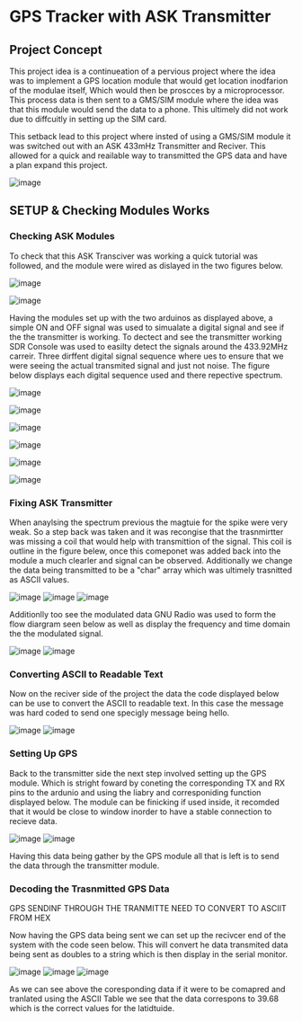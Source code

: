 # GPS Tracker with ASK Transmitter 

## Project Concept 

This project idea is a continueation of a pervious project where the idea was to implement a GPS location module that would get location inodfarion of the modulae itself, Which would then be proscces by a microprocessor. This process data is then sent to a GMS/SIM module where the idea was that this module would send the data to a phone. This ultimely did not work due to diffcuitly in setting up the SIM card.

This setback lead to this project where insted of using a GMS/SIM module it was switched out with an ASK 433mHz Transmitter and Reciver. This allowed for a quick and reailable way to transmitted the GPS data and have a plan expand this project.

![image](https://github.com/DANYSR8/ENEE_3141_DigiComm/assets/117769464/dd50e90b-ae71-4a4b-823d-92cc147fd82a)


## SETUP & Checking Modules Works
### Checking ASK Modules 

To check that this ASK Transciver was working a quick tutorial was followed, and the module were wired as dislayed in the two figures below.   

![image](https://github.com/DANYSR8/ENEE_3141_DigiComm/assets/117769464/6aec165d-5470-423c-85c1-3214c24a996a)

![image](https://github.com/DANYSR8/ENEE_3141_DigiComm/assets/117769464/c53f64e1-1265-4a8b-8e16-dd2334afa2b4)

Having the modules set up with the two arduinos as displayed above, a simple ON and OFF signal was used to simualate a digital signal and see if the the transmitter is working. To dectect and see the transmitter working SDR Console was used to easilty detect the signals around the 433.92MHz carreir. Three dirffent digital signal sequence where ues to ensure that we were seeing the actual transmited signal and just not noise. The figure below displays each digital sequence used and there repective spectrum. 

![image](https://github.com/DANYSR8/ENEE_3141_DigiComm/assets/117769464/b3d45b76-8264-4af3-aff4-816883333f67)

![image](https://github.com/DANYSR8/ENEE_3141_DigiComm/assets/117769464/4fa869d9-c458-464d-b7d1-ca33a7329932)


![image](https://github.com/DANYSR8/ENEE_3141_DigiComm/assets/117769464/7eddf140-73b3-4697-8139-1bc3e1483124)

![image](https://github.com/DANYSR8/ENEE_3141_DigiComm/assets/117769464/4f1d8b49-f087-4ab0-8a7a-f7935f8eee2b)

![image](https://github.com/DANYSR8/ENEE_3141_DigiComm/assets/117769464/b78a3f6f-c7ef-4d35-a79d-dee7c8383080)

![image](https://github.com/DANYSR8/ENEE_3141_DigiComm/assets/117769464/bddb2e2c-e938-4617-9d01-47f71666ed3f)





### Fixing ASK Transmitter

When anaylsing the spectrum previous the magtuie for the spike were very weak. So a step back was taken and it was recongise that the trasnmirtter was missing a coil that would help with transmittion of the signal. This coil is outline in the figure belew, once this comeponet was added back into the module a much clearler and signal can be observed. Additionally we change the data being transmitted to be a "char" array which was ultimely trasnitted as ASCII values.   

![image](https://github.com/DANYSR8/ENEE_3141_DigiComm/assets/117769464/1c37e4c0-9a4f-44cf-b86c-6f8bdd9e8ff1)
![image](https://github.com/DANYSR8/ENEE_3141_DigiComm/assets/117769464/7a635884-cb5b-4c52-bfac-75fc8c9fc4e7)
![image](https://github.com/DANYSR8/ENEE_3141_DigiComm/assets/117769464/9e8c4fc4-f4b0-43be-ac65-d8767a85d575)

Additionlly too see the modulated data GNU Radio was used to form the flow diargram seen below as well as display the frequency and time domain the the modulated signal.  

![image](https://github.com/DANYSR8/ENEE_3141_DigiComm/assets/117769464/b6773eeb-9f63-4ed2-9b02-7f462aeaa49c)
![image](https://github.com/DANYSR8/ENEE_3141_DigiComm/assets/117769464/9f572eed-3886-4e58-818c-903ee3ac6908)


###  Converting ASCII to Readable Text 

Now on the reciver side of the project the data the code displayed below can be use to convert the ASCII to readable text. In this case the message was hard coded to send one specigly message being hello. 

![image](https://github.com/DANYSR8/ENEE_3141_DigiComm/assets/117769464/168849a4-8ce3-430a-af99-07e104afe273)
![image](https://github.com/DANYSR8/ENEE_3141_DigiComm/assets/117769464/63366e98-8243-419b-9597-fd731c329103)

### Setting Up GPS 

Back to the transmitter side the next step involved setting up the GPS module. Which is stright foward by coneting the corresponding TX and RX pins to the ardunio and  using the liabry and corresponiding function displayed below. The module can be finicking if used inside, it recomded that it would be close to window inorder to have a stable connection to recieve data.  

![image](https://github.com/DANYSR8/ENEE_3141_DigiComm/assets/117769464/3801ade6-6dee-4c21-af2e-7ba83c1ad4b7)
![image](https://github.com/DANYSR8/ENEE_3141_DigiComm/assets/117769464/d4eaa2a6-7b41-4979-a3bc-3481440230df)

Having this data being gather by the GPS module all that is left is to send the data through the transmitter module.


### Decoding the Trasnmitted GPS Data 
GPS SENDINF THROUGH THE TRANMITTE NEED TO CONVERT TO ASCIIT FROM HEX 

Now having the GPS data being sent we can set up the recivcer end of the system with the code seen below. This will convert he data transmited data being sent as doubles to a string which is then display in the serial monitor.

![image](https://github.com/DANYSR8/ENEE_3141_DigiComm/assets/117769464/ca3ec31f-d588-4e44-9eec-ec4bc2726347)
![image](https://github.com/DANYSR8/ENEE_3141_DigiComm/assets/117769464/32af07e1-0d7e-4734-aad3-6379d6f6feb6)
![image](https://github.com/DANYSR8/ENEE_3141_DigiComm/assets/117769464/ee4e83ea-6945-49b0-9dac-de14ff3eb5c0)


As we can see above the coresponding data if it were to be comapred and  tranlated using the ASCII Table we see that the data correspons to 39.68 which is the correct values for the latidtuide. 
